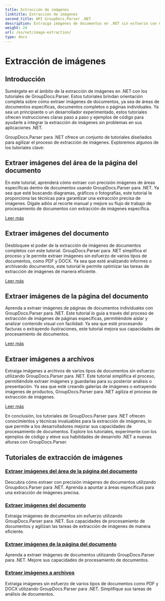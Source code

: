 ```yaml
---
title: Extracción de imágenes
linktitle: Extracción de imágenes
second_title: API GroupDocs.Parser .NET
description: Extraiga imágenes de documentos en .NET sin esfuerzo con GroupDocs.Parser. Mejore sus capacidades de procesamiento de documentos con técnicas precisas de extracción de imágenes.
weight: 24
url: /es/net/image-extraction/
type: docs
---
```

# Extracción de imágenes

## Introducción

Sumérgete en el ámbito de la extracción de imágenes en .NET con los tutoriales de GroupDocs.Parser. Estos tutoriales brindan orientación completa sobre cómo extraer imágenes de documentos, ya sea de áreas de documentos específicas, documentos completos o páginas individuales. Ya sea un principiante o un desarrollador experimentado, estos tutoriales ofrecen instrucciones claras paso a paso y ejemplos de código para ayudarle a integrar la extracción de imágenes sin problemas en sus aplicaciones .NET.

GroupDocs.Parser para .NET ofrece un conjunto de tutoriales diseñados para agilizar el proceso de extracción de imágenes. Exploremos algunos de los tutoriales clave:

## Extraer imágenes del área de la página del documento
En este tutorial, aprenderá cómo extraer con precisión imágenes de áreas específicas dentro de documentos usando GroupDocs.Parser para .NET. Ya sea que esté buscando diagramas, gráficos o fotografías, este tutorial le proporciona las técnicas para garantizar una extracción precisa de imágenes. Dígale adiós al recorte manual y mejore su flujo de trabajo de procesamiento de documentos con extracción de imágenes específica.

[Leer más](./extract-images-from-document-page-area/)

## Extraer imágenes del documento
Desbloquee el poder de la extracción de imágenes de documentos completos con este tutorial. GroupDocs.Parser para .NET simplifica el proceso y le permite extraer imágenes sin esfuerzo de varios tipos de documentos, como PDF y DOCX. Ya sea que esté analizando informes o archivando documentos, este tutorial le permite optimizar las tareas de extracción de imágenes de manera eficiente.

[Leer más](./extract-images-from-document/)

## Extraer imágenes de la página del documento
Aprenda a extraer imágenes de páginas de documentos individuales con GroupDocs.Parser para .NET. Este tutorial lo guía a través del proceso de extracción de imágenes de páginas específicas, permitiéndole aislar y analizar contenido visual con facilidad. Ya sea que esté procesando facturas o extrayendo ilustraciones, este tutorial mejora sus capacidades de procesamiento de documentos.

[Leer más](./extract-images-from-document-page/)

## Extraer imágenes a archivos
Extraiga imágenes a archivos de varios tipos de documentos sin esfuerzo utilizando GroupDocs.Parser para .NET. Este tutorial simplifica el proceso, permitiéndole extraer imágenes y guardarlas para su posterior análisis o presentación. Ya sea que esté creando galerías de imágenes o extrayendo imágenes de productos, GroupDocs.Parser para .NET agiliza el proceso de extracción de imágenes.

[Leer más](./extract-images-to-files/)

En conclusión, los tutoriales de GroupDocs.Parser para .NET ofrecen conocimientos y técnicas invaluables para la extracción de imágenes, lo que permite a los desarrolladores mejorar sus capacidades de procesamiento de documentos. Explore los tutoriales, experimente con los ejemplos de código y eleve sus habilidades de desarrollo .NET a nuevas alturas con GroupDocs.Parser.
## Tutoriales de extracción de imágenes
### [Extraer imágenes del área de la página del documento](./extract-images-from-document-page-area/)
Descubra cómo extraer con precisión imágenes de documentos utilizando Groupdocs.Parser para .NET. Aprenda a apuntar a áreas específicas para una extracción de imágenes precisa.
### [Extraer imágenes del documento](./extract-images-from-document/)
Extraiga imágenes de documentos sin esfuerzo utilizando GroupDocs.Parser para .NET. Sus capacidades de procesamiento de documentos y agilizan las tareas de extracción de imágenes de manera eficiente.
### [Extraer imágenes de la página del documento](./extract-images-from-document-page/)
Aprenda a extraer imágenes de documentos utilizando GroupDocs.Parser para .NET. Mejore sus capacidades de procesamiento de documentos.
### [Extraer imágenes a archivos](./extract-images-to-files/)
Extraiga imágenes sin esfuerzo de varios tipos de documentos como PDF y DOCX utilizando GroupDocs.Parser para .NET. Simplifique sus tareas de análisis de documentos.